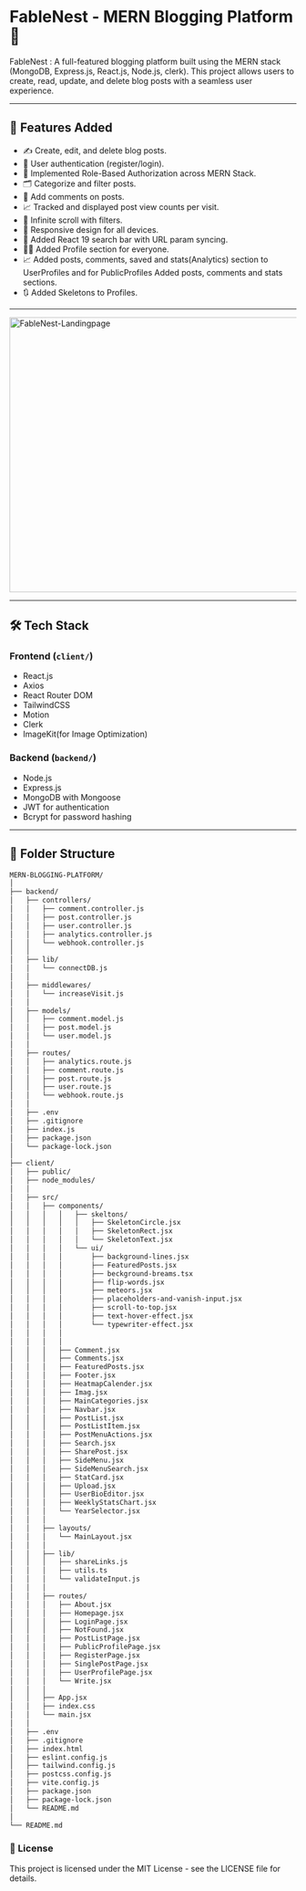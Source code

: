 # FableNest - MERN Blogging Platform 📝

FableNest : A full-featured blogging platform built using the MERN stack (MongoDB, Express.js, React.js, Node.js, clerk). This project allows users to create, read, update, and delete blog posts with a seamless user experience.

---

## 🚀 Features Added

- ✍️ Create, edit, and delete blog posts. 
- 👤 User authentication (register/login).  
- 🔐 Implemented Role-Based Authorization across MERN Stack.
- 🗂️ Categorize and filter posts. 
- 💬 Add comments on posts. 
- 📈 Tracked and displayed post view counts per visit.
- 🔄 Infinite scroll with filters.
- 📱 Responsive design for all devices.
- 🔎 Added React 19 search bar with URL param syncing.
- 🧑🏻 Added Profile section for everyone.
- 📈 Added posts, comments, saved and stats(Analytics) section to UserProfiles and for PublicProfiles Added posts, comments and stats sections.
- 🔃 Added Skeletons to Profiles.

---

<img src="/client/public/FableNest-homepage.gif" alt="FableNest-Landingpage" width="800" height="482"/>

---

## 🛠️ Tech Stack

### Frontend (`client/`)
- React.js  
- Axios  
- React Router DOM  
- TailwindCSS  
- Motion
- Clerk
- ImageKit(for Image Optimization)

### Backend (`backend/`)
- Node.js  
- Express.js  
- MongoDB with Mongoose  
- JWT for authentication
- Bcrypt for password hashing

---

## 📁 Folder Structure

```txt
MERN-BLOGGING-PLATFORM/
│
├── backend/
│   ├── controllers/
│   │   ├── comment.controller.js
│   │   ├── post.controller.js
│   │   ├── user.controller.js
│   │   ├── analytics.controller.js
│   │   └── webhook.controller.js
│   │
│   ├── lib/
│   │   └── connectDB.js
│   │
│   ├── middlewares/
│   │   └── increaseVisit.js
│   │
│   ├── models/
│   │   ├── comment.model.js
│   │   ├── post.model.js
│   │   └── user.model.js
│   │
│   ├── routes/
│   │   ├── analytics.route.js
│   │   ├── comment.route.js
│   │   ├── post.route.js
│   │   ├── user.route.js
│   │   └── webhook.route.js
│   │
│   ├── .env
│   ├── .gitignore
│   ├── index.js
│   ├── package.json
│   └── package-lock.json
│
├── client/
│   ├── public/
│   ├── node_modules/
│   │
│   ├── src/
│   │   ├── components/
│   │   │   │   ├── skeltons/
│   │   │   │   │   ├── SkeletonCircle.jsx
│   │   │   │   │   ├── SkeletonRect.jsx
│   │   │   │   │   └── SkeletonText.jsx
│   │   │   │   └── ui/
│   │   │   │       ├── background-lines.jsx
│   │   │   │       ├── FeaturedPosts.jsx
│   │   │   │       ├── beckground-breams.tsx
│   │   │   │       ├── flip-words.jsx
│   │   │   │       ├── meteors.jsx
│   │   │   │       ├── placeholders-and-vanish-input.jsx
│   │   │   │       ├── scroll-to-top.jsx
│   │   │   │       ├── text-hover-effect.jsx
│   │   │   │       └── typewriter-effect.jsx
│   │   │   │ 
│   │   │   │ 
│   │   │   ├── Comment.jsx
│   │   │   ├── Comments.jsx
│   │   │   ├── FeaturedPosts.jsx
│   │   │   ├── Footer.jsx
│   │   │   ├── HeatmapCalender.jsx
│   │   │   ├── Imag.jsx
│   │   │   ├── MainCategories.jsx
│   │   │   ├── Navbar.jsx
│   │   │   ├── PostList.jsx
│   │   │   ├── PostListItem.jsx
│   │   │   ├── PostMenuActions.jsx
│   │   │   ├── Search.jsx
│   │   │   ├── SharePost.jsx
│   │   │   ├── SideMenu.jsx
│   │   │   ├── SideMenuSearch.jsx
│   │   │   ├── StatCard.jsx
│   │   │   ├── Upload.jsx
│   │   │   ├── UserBioEditor.jsx
│   │   │   ├── WeeklyStatsChart.jsx
│   │   │   └── YearSelector.jsx
│   │   │
│   │   ├── layouts/
│   │   │   └── MainLayout.jsx
│   │   │
│   │   ├── lib/
│   │   │   ├── shareLinks.js
│   │   │   ├── utils.ts
│   │   │   └── validateInput.js
│   │   │
│   │   ├── routes/
│   │   │   ├── About.jsx
│   │   │   ├── Homepage.jsx
│   │   │   ├── LoginPage.jsx
│   │   │   ├── NotFound.jsx
│   │   │   ├── PostListPage.jsx
│   │   │   ├── PublicProfilePage.jsx
│   │   │   ├── RegisterPage.jsx
│   │   │   ├── SinglePostPage.jsx
│   │   │   ├── UserProfilePage.jsx
│   │   │   └── Write.jsx
│   │   │
│   │   ├── App.jsx
│   │   ├── index.css
│   │   └── main.jsx
│   │
│   ├── .env
│   ├── .gitignore
│   ├── index.html
│   ├── eslint.config.js
│   ├── tailwind.config.js
│   ├── postcss.config.js
│   ├── vite.config.js
│   ├── package.json
│   ├── package-lock.json
│   └── README.md
│
└── README.md
```
### 📄 License
This project is licensed under the MIT License - see the LICENSE file for details.
